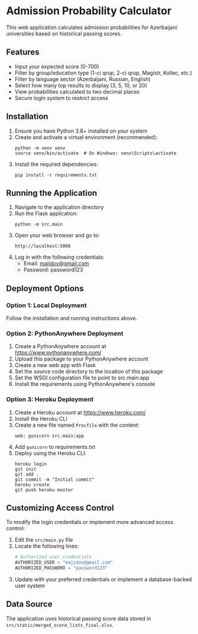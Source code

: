 # Admission Probability Calculator

This web application calculates admission probabilities for Azerbaijani universities based on historical passing scores.

## Features

- Input your expected score (0-700)
- Filter by group/education type (1-ci qrup, 2-ci qrup, Magistr, Kollec, etc.)
- Filter by language sector (Azerbaijani, Russian, English)
- Select how many top results to display (3, 5, 10, or 20)
- View probabilities calculated to two decimal places
- Secure login system to restrict access

## Installation

1. Ensure you have Python 3.8+ installed on your system
2. Create and activate a virtual environment (recommended):
   ```
   python -m venv venv
   source venv/bin/activate  # On Windows: venv\Scripts\activate
   ```
3. Install the required dependencies:
   ```
   pip install -r requirements.txt
   ```

## Running the Application

1. Navigate to the application directory
2. Run the Flask application:
   ```
   python -m src.main
   ```
3. Open your web browser and go to:
   ```
   http://localhost:5000
   ```
4. Log in with the following credentials:
   - Email: majidov@gmail.com
   - Password: password123

## Deployment Options

### Option 1: Local Deployment
Follow the installation and running instructions above.

### Option 2: PythonAnywhere Deployment
1. Create a PythonAnywhere account at https://www.pythonanywhere.com/
2. Upload this package to your PythonAnywhere account
3. Create a new web app with Flask
4. Set the source code directory to the location of this package
5. Set the WSGI configuration file to point to src.main:app
6. Install the requirements using PythonAnywhere's console

### Option 3: Heroku Deployment
1. Create a Heroku account at https://www.heroku.com/
2. Install the Heroku CLI
3. Create a new file named `Procfile` with the content:
   ```
   web: gunicorn src.main:app
   ```
4. Add `gunicorn` to requirements.txt
5. Deploy using the Heroku CLI:
   ```
   heroku login
   git init
   git add .
   git commit -m "Initial commit"
   heroku create
   git push heroku master
   ```

## Customizing Access Control

To modify the login credentials or implement more advanced access control:

1. Edit the `src/main.py` file
2. Locate the following lines:
   ```python
   # Authorized user credentials
   AUTHORIZED_USER = "majidov@gmail.com"
   AUTHORIZED_PASSWORD = "password123"
   ```
3. Update with your preferred credentials or implement a database-backed user system

## Data Source

The application uses historical passing score data stored in `src/static/merged_score_lists_final.xlsx`.
